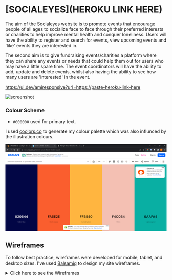 # [SOCIALEYES](HEROKU LINK HERE)

The aim of the Socialeyes website is to promote events that encourage people of all ages to socialize face to face through their preferred interests or charities to help improve mental health and conquer loneliness. Users will have the ability to register and search for events, view upcoming events and 'like' events they are interested in.

The second aim is to give fundraising events/charities a platform where they can share any events or needs that could help them out for users who may have a little spare time. The event coordinators will have the ability to add, update and delete events, whilst also having the ability to see how many users are 'interested' in the event. 

https://ui.dev/amiresponsive?url=https://paste-heroku-link-here

![screenshot](documentation/mockup.png)

### Colour Scheme

<!-- Explain choice of colour scheme -->

- `#000000` used for primary text.

I used [coolors.co](https://coolors.co/020644-fa5e2e-ffb540-f4c0b4-0aafa4) to generate my colour palette which was also influnced by the illustration colours.

![screenshot](documentation/coolors.jpg)


## Wireframes

To follow best practice, wireframes were developed for mobile, tablet, and desktop sizes.
I've used [Balsamiq](https://balsamiq.com/wireframes) to design my site wireframes.

<details>
<summary> Click here to see the Wireframes </summary>

Home
  - ![screenshot](documentation/wireframes/home.png)

Events
  - ![screenshot](documentation/wireframes/events.png)

Login
  - ![screenshot](documentation/wireframes/login.png)

Sign up
  - ![screenshot](documentation/wireframes/sign_up.png)

Profile
  - ![screenshot](documentation/wireframes/profile.png)

Add/Edit Event
  - ![screenshot](documentation/wireframes/add_edit_event.png)
</details>
